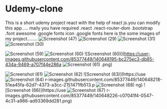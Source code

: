# Udemy-clone
This is a short udemy project react  with the help of react js.you can modify this app.....
maily you have required
  .react 
     .react-router-dom
     .bootstrap
     .font awesome
     .google fonts icon
     .google fonts
 here is the some images of my project........
![Screenshot (47)](https://user-images.githubusercontent.com/85377449/140648148-7a9038e2-fdb8-48f9-9fbc-754cfe03ab5a.png)
![Screenshot (29)](https://user-images.githubusercontent.com/85377449/140648154-a8221f8c-20d5-46f3-bc6a-b0a930042c5d.png)
![Screenshot (31)](https://user-images.githubusercontent.com/85377449/140648161-c47f8dc9-2e56-4b4a-af91-0a05ac23cd73.png)
![Screenshot (30)](https://user-images.githubusercontent.com/85377449/140648167-599fe683-8342-42ae-a7fb-13aa670d8373.png)

![Screenshot (59)](https://user-images.githubusercontent.com/85377449/140648191-613cd642-c396-4eb4-8aa0-c4241ea223ef.png)
![Screenshot (60)](https://user-images.githubusercontent.com/85377449/140648282-7c626c44-ba3c-417d-8cfa-3063f2379e0c.png)
![Screenshot (60)](https://user-images.githubusercontent.com/85377449/140648195-bc275ec3-db85-434a-9469-a707f44e286a
![Screenshot (61)](https://user-images.githubusercontent.com/85377449/140648201-77835527-c1d7-4f1e-957d-b51df212021a.png)
.png)

![Screenshot (61)](https://user-images.githubusercontent.com/85377449/140648205-8452b829-6943-48cb-ac40-f1aa18fbed78.png)
![Screenshot (62)](https://user-images.githubusercontent.com/85377449/140648206-d08c8a07-921f-43f5-a69e-f9857defb6d6.png)
![Screenshot (63)](https://use
![Screenshot (64)](https://user-images.githubusercontent.com/85377449/140648223-e341122e-3f7e-42c1-aa23-e39aeac18652.png)
r-images.githubusercontent.com/85377449/140648218-51ea45fa-62d7-4373-a3cc-2151471fb513.p
![Screenshot (68)](https://user-images.githubusercontent.com/85377449/140648233-58fc8507-548a-436f-8e05-a04d9f109030.png)
ng)
![Screenshot (66)](https://use
![Screenshot (67)](https://user-images.githubusercontent.com/85377449/140648230-be609665-7937-4d48-9bee-42cbf5700c30.png)
r-images.githubusercontent.com/85377449/140648226-c07041f4-0547-4c31-a986-ad93369dd281.png)
